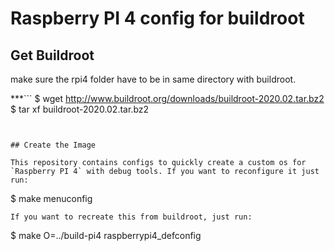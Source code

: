 # Raspberry PI 4 config for buildroot

## Get Buildroot

make sure the rpi4 folder have to be in same directory with buildroot.

***```
$ wget http://www.buildroot.org/downloads/buildroot-2020.02.tar.bz2 
$ tar xf buildroot-2020.02.tar.bz2
```


## Create the Image

This repository contains configs to quickly create a custom os for `Raspberry PI 4` with debug tools. If you want to reconfigure it just run:

```
$ make menuconfig
```
If you want to recreate this from buildroot, just run:

```
$ make O=../build-pi4 raspberrypi4_defconfig 
```
